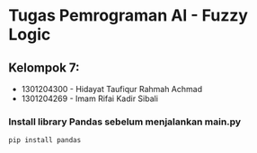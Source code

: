 # Tugas Pemrograman AI - Fuzzy Logic
## Kelompok 7:
- 1301204300 - Hidayat Taufiqur Rahmah Achmad
- 1301204269 - Imam Rifai Kadir Sibali
### Install library Pandas sebelum menjalankan main.py
```bash
pip install pandas
```